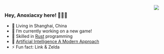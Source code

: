 <!--
**Anoxiacxy/Anoxiacxy** is a ✨ _special_ ✨ repository because its `README.md` (this file) appears on your GitHub profile.

Here are some ideas to get you started:
- 🏗️ Working at @Kyligence
- 🔭 I’m currently working on ...
- 🌱 I’m currently learning ...
- 👯 I’m looking to collaborate on ...
- 🤔 I’m looking for help with ...
- 💬 Ask me about ...
- 📫 How to reach me: ...
- 😄 Pronouns: ...
- ⚡ Fun fact: ...
-->
<a href="https://github.com/anuraghazra/github-readme-stats">
  <img align="right" src="https://github-readme-stats.vercel.app/api?username=anoxiacxy&show_icons=true&theme=transparent" />
</a>

### Hey, Anoxiacxy here! 🎉🎉🎉

- 🏡 Living in Shanghai, China  
- 🔭 I’m currently working on a new game!  
- 🌟 Skilled in [Rust](https://www.rust-lang.org/learn) programming  
- 📙 [Artificial Intelligence A Modern Approach](https://pan.baidu.com/s/1RgumK1V2HklsmF7r48sUDg?pwd=cjm8)  
- ⚡ Fun fact: Link & Zelda
